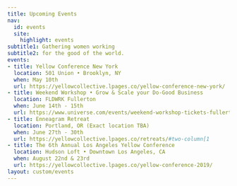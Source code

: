 ```yaml
---
title: Upcoming Events
nav:
  id: events
  site:
    highlight: events
subtitle1: Gathering women working
subtitle2: for the good of the world.
events:
- title: Yellow Conference New York
  location: 501 Union • Brooklyn, NY
  when: May 10th
  url: https://yellowcollective.lpages.co/yellow-conference-new-york/
- title: Weekend Workshop • Grow & Scale your Do-Good Business
  location: FLDWRK Fullerton
  when: June 14th - 15th
  url: https://www.universe.com/events/weekend-workshop-tickets-fullerton-WKN270
- title: Enneagram Retreat
  location: Portland, OR (Exact location TBA)
  when: June 27th - 30th
  url: https://yellowcollective.lpages.co/retreats/#two-column[1
- title: The 6th Annual Los Angeles Yellow Conference
  location: Hudson Loft • Downtown Los Angeles, CA
  when: August 22nd & 23rd
  url: https://yellowcollective.lpages.co/yellow-conference-2019/
layout: custom/events
---
```


